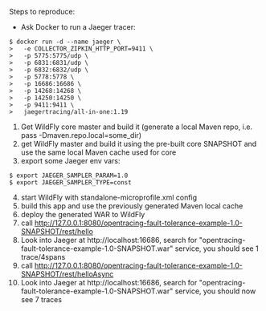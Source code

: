 Steps to reproduce:

- Ask Docker to run a Jaeger tracer: 

```
$ docker run -d --name jaeger \
>   -e COLLECTOR_ZIPKIN_HTTP_PORT=9411 \
>   -p 5775:5775/udp \
>   -p 6831:6831/udp \
>   -p 6832:6832/udp \
>   -p 5778:5778 \
>   -p 16686:16686 \
>   -p 14268:14268 \
>   -p 14250:14250 \
>   -p 9411:9411 \
>   jaegertracing/all-in-one:1.19
```

1. Get WildFly core master and build it (generate a local Maven repo, i.e. pass -Dmaven.repo.local=some_dir)
2. get WildFly master and build it using the pre-built core SNAPSHOT and use the same local Maven cache used for core
3. export some Jaeger env vars:

```
$ export JAEGER_SAMPLER_PARAM=1.0
$ export JAEGER_SAMPLER_TYPE=const
```

4. start WildFly with standalone-microprofile.xml config
5. build this app and use the previously generated Maven local cache 
6. deploy the generated WAR to WildFly
7. call http://127.0.0.1:8080/opentracing-fault-tolerance-example-1.0-SNAPSHOT/rest/hello
8. Look into Jaeger at http://localhost:16686, search for "opentracing-fault-tolerance-example-1.0-SNAPSHOT.war" service, 
   you should see 1 trace/4spans
9. call http://127.0.0.1:8080/opentracing-fault-tolerance-example-1.0-SNAPSHOT/rest/helloAsync
10. Look into Jaeger at http://localhost:16686, search for "opentracing-fault-tolerance-example-1.0-SNAPSHOT.war" service, 
   you should now see 7 traces